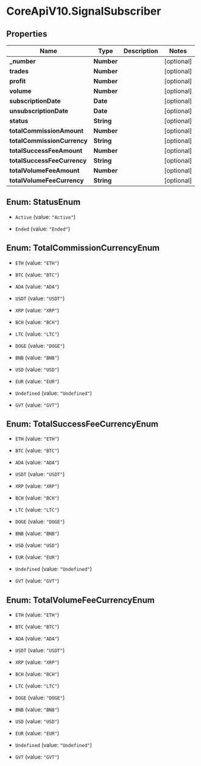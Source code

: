 # CoreApiV10.SignalSubscriber

## Properties
Name | Type | Description | Notes
------------ | ------------- | ------------- | -------------
**_number** | **Number** |  | [optional] 
**trades** | **Number** |  | [optional] 
**profit** | **Number** |  | [optional] 
**volume** | **Number** |  | [optional] 
**subscriptionDate** | **Date** |  | [optional] 
**unsubscriptionDate** | **Date** |  | [optional] 
**status** | **String** |  | [optional] 
**totalCommissionAmount** | **Number** |  | [optional] 
**totalCommissionCurrency** | **String** |  | [optional] 
**totalSuccessFeeAmount** | **Number** |  | [optional] 
**totalSuccessFeeCurrency** | **String** |  | [optional] 
**totalVolumeFeeAmount** | **Number** |  | [optional] 
**totalVolumeFeeCurrency** | **String** |  | [optional] 


<a name="StatusEnum"></a>
## Enum: StatusEnum


* `Active` (value: `"Active"`)

* `Ended` (value: `"Ended"`)




<a name="TotalCommissionCurrencyEnum"></a>
## Enum: TotalCommissionCurrencyEnum


* `ETH` (value: `"ETH"`)

* `BTC` (value: `"BTC"`)

* `ADA` (value: `"ADA"`)

* `USDT` (value: `"USDT"`)

* `XRP` (value: `"XRP"`)

* `BCH` (value: `"BCH"`)

* `LTC` (value: `"LTC"`)

* `DOGE` (value: `"DOGE"`)

* `BNB` (value: `"BNB"`)

* `USD` (value: `"USD"`)

* `EUR` (value: `"EUR"`)

* `Undefined` (value: `"Undefined"`)

* `GVT` (value: `"GVT"`)




<a name="TotalSuccessFeeCurrencyEnum"></a>
## Enum: TotalSuccessFeeCurrencyEnum


* `ETH` (value: `"ETH"`)

* `BTC` (value: `"BTC"`)

* `ADA` (value: `"ADA"`)

* `USDT` (value: `"USDT"`)

* `XRP` (value: `"XRP"`)

* `BCH` (value: `"BCH"`)

* `LTC` (value: `"LTC"`)

* `DOGE` (value: `"DOGE"`)

* `BNB` (value: `"BNB"`)

* `USD` (value: `"USD"`)

* `EUR` (value: `"EUR"`)

* `Undefined` (value: `"Undefined"`)

* `GVT` (value: `"GVT"`)




<a name="TotalVolumeFeeCurrencyEnum"></a>
## Enum: TotalVolumeFeeCurrencyEnum


* `ETH` (value: `"ETH"`)

* `BTC` (value: `"BTC"`)

* `ADA` (value: `"ADA"`)

* `USDT` (value: `"USDT"`)

* `XRP` (value: `"XRP"`)

* `BCH` (value: `"BCH"`)

* `LTC` (value: `"LTC"`)

* `DOGE` (value: `"DOGE"`)

* `BNB` (value: `"BNB"`)

* `USD` (value: `"USD"`)

* `EUR` (value: `"EUR"`)

* `Undefined` (value: `"Undefined"`)

* `GVT` (value: `"GVT"`)




